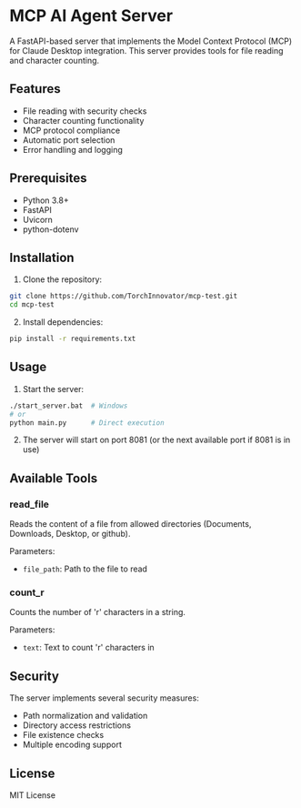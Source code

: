 # MCP AI Agent Server

A FastAPI-based server that implements the Model Context Protocol (MCP) for Claude Desktop integration. This server provides tools for file reading and character counting.

## Features

- File reading with security checks
- Character counting functionality
- MCP protocol compliance
- Automatic port selection
- Error handling and logging

## Prerequisites

- Python 3.8+
- FastAPI
- Uvicorn
- python-dotenv

## Installation

1. Clone the repository:
```bash
git clone https://github.com/TorchInnovator/mcp-test.git
cd mcp-test
```

2. Install dependencies:
```bash
pip install -r requirements.txt
```

## Usage

1. Start the server:
```bash
./start_server.bat  # Windows
# or
python main.py      # Direct execution
```

2. The server will start on port 8081 (or the next available port if 8081 is in use)

## Available Tools

### read_file
Reads the content of a file from allowed directories (Documents, Downloads, Desktop, or github).

Parameters:
- `file_path`: Path to the file to read

### count_r
Counts the number of 'r' characters in a string.

Parameters:
- `text`: Text to count 'r' characters in

## Security

The server implements several security measures:
- Path normalization and validation
- Directory access restrictions
- File existence checks
- Multiple encoding support

## License

MIT License 